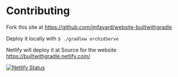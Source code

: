 # Contributing

Fork this site at https://github.com/jmfayard/website-builtwithgradle

Deploy it locally with `$ ./gradlew orchidServe`

Netlify will deploy it at Source for the website https://builtwithgradle.netlify.com/

[![Netlify Status](https://api.netlify.com/api/v1/badges/13b173bf-bcce-4090-a56c-a65cd799272c/deploy-status)](https://app.netlify.com/sites/builtwithgradle/deploys)


